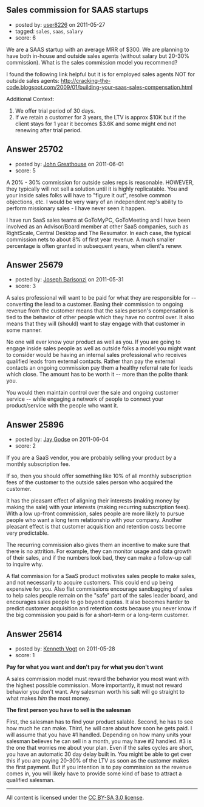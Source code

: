 ## Sales commission for SAAS startups

- posted by: [user8226](https://stackexchange.com/users/-1/8226-user8226) on 2011-05-27
- tagged: `sales`, `saas`, `salary`
- score: 6


We are a SAAS startup with an average MRR of $300. We are planning to have both in-house and outside sales agents (without salary but 20-30% commission). What is the sales commission model you recommend?

I found the following link helpful but it is for employed sales agents NOT for outside sales agents:
http://cracking-the-code.blogspot.com/2009/01/building-your-saas-sales-compensation.html

Additional Context:

1. We offer trial period of 30 days.
2. If we retain a customer for 3 years, the LTV is approx $10K but if the client stays for 1 year it becomes $3.6K and some might end not renewing after trial period.




## Answer 25702

- posted by: [John Greathouse](https://stackexchange.com/users/-1/8904-john-greathouse) on 2011-06-01
- score: 5

A 20% - 30% commission for outside sales reps is reasonable. HOWEVER, they typically will not sell a solution until it is highly replicatable. You and your inside sales folks will have to "figure it out", resolve common objections, etc. I would be very wary of an independent rep's ability to perform missionary sales - I have never seen it happen.

I have run SaaS sales teams at GoToMyPC, GoToMeeting and I have been involved as an Advisor/Board member at other SaaS companies, such as RightScale, Central Desktop and The Resumator. In each case, the typical commission nets to about 8% of first year revenue. A much smaller percentage is often granted in subsequent years, when client's renew.  


## Answer 25679

- posted by: [Joseph Barisonzi](https://stackexchange.com/users/-1/8791-joseph-barisonzi) on 2011-05-31
- score: 3

A sales professional will want to be paid for what they are responsible for -- converting the lead to a customer. Basing their commission to ongoing revenue from the customer means that the sales person's compensation is tied to the behavior of other people which they have no control over. It also means that they will (should) want to stay engage with that customer in some manner. 

No one will ever know your product as well as you. If you are going to engage inside sales people as well as outside folks a model you might want to consider would be having an internal sales professional who receives qualified leads from external contacts. Rather than pay the external contacts an ongoing commission pay them a healthy referral rate for leads which close. The amount has to be worth it -- more than the polite thank you.

You would then maintain control over the sale and ongoing customer service -- while engaging a network of people to connect your product/service with the people who want it.


## Answer 25896

- posted by: [Jay Godse](https://stackexchange.com/users/-1/7757-jay-godse) on 2011-06-04
- score: 2

If you are a SaaS vendor, you are probably selling your product by a monthly subscription fee. 

If so, then you should offer something like 10% of all monthly subscription fees of the customer to the outside sales person who acquired the customer. 

It has the pleasant effect of aligning their interests (making money by making the sale) with your interests (making recurring subscription fees). With a low up-front commission, sales people are more likely to pursue people who want a long term relationship with your company. Another pleasant effect is that customer acquisition and retention costs become very predictable. 

The recurring commission also gives them an incentive to make sure that there is no attrition. For example, they can monitor usage and data growth of their sales, and if the numbers look bad, they can make a follow-up call to inquire why. 

A flat commission for a SaaS product motivates sales people to make sales, and not necessarily to acquire customers. This could end up being expensive for you. Also flat commissions encourage sandbagging of sales to help sales people remain on the "safe" part of the sales leader board, and encourages sales people to go beyond quotas. It also becomes harder to predict customer acquisition and retention costs because you never know if the big commission you paid is for a short-term or a long-term customer. 



## Answer 25614

- posted by: [Kenneth Vogt](https://stackexchange.com/users/-1/6736-kenneth-vogt) on 2011-05-28
- score: 1

**Pay for what you want and don't pay for what you don't want**

A sales commission model must reward the behavior you most want with the highest possible commission. More importantly, it must not reward behavior you don't want. Any salesman worth his salt will go straight to what makes *him* the most money.

**The first person you have to sell is the salesman**

First, the salesman has to find your product salable. Second, he has to see how much he can make. Third, he will care about how soon he gets paid. I will assume that you have #1 handled. Depending on how many units your salesman believes he can sell in a month, you may have #2 handled. #3 is the one that worries me about your plan. Even if the sales cycles are short, you have an automatic 30 day delay built in. You might be able to get over this if you are paying 20-30% of the LTV as soon as the customer makes the first payment. But if you intention is to pay commission as the revenue comes in, you will likely have to provide some kind of base to attract a qualified salesman. 



---

All content is licensed under the [CC BY-SA 3.0 license](https://creativecommons.org/licenses/by-sa/3.0/).

